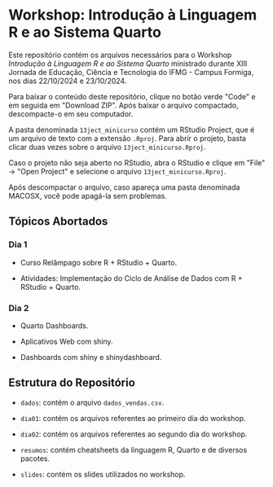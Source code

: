 # Workshop: Introdução à Linguagem R e ao Sistema Quarto

Este repositório contém os arquivos necessários para o Workshop 
*Introdução à Linguagem R e ao Sistema Quarto* ministrado 
durante XIII Jornada de Educação, Ciência e Tecnologia do 
IFMG - Campus Formiga, nos dias 22/10/2024 e 23/10/2024.

Para baixar o conteúdo deste repositório, clique no botão verde "Code" 
e em seguida em "Download  ZIP". Após baixar o arquivo compactado, 
descompacte-o em seu computador.

A pasta denominada `13ject_minicurso` contém um RStudio Project, 
que é um arquivo de texto com a extensão `.Rproj`. Para abrir o 
projeto, basta clicar duas vezes sobre o arquivo `13ject_minicurso.Rproj`. 

Caso o projeto não seja aberto no RStudio, abra o RStudio e clique 
em "File" -> "Open Project" e selecione o arquivo `13ject_minicurso.Rproj`.

Após descompactar o arquivo, caso apareça uma pasta denominada 
MACOSX, você pode apagá-la sem problemas.


## Tópicos Abortados

### Dia 1

- Curso Relâmpago sobre R + RStudio + Quarto.

- Atividades: Implementação do Ciclo de Análise de Dados 
  com R + RStudio + Quarto.
  
### Dia 2

- Quarto Dashboards.

- Aplicativos Web com shiny.

- Dashboards com shiny e shinydashboard.
  


## Estrutura do Repositório 

- `dados`: contém o arquivo `dados_vendas.csv`.

- `dia01`: contém os arquivos referentes ao primeiro dia do workshop.

- `dia02`: contém os arquivos referentes ao segundo dia do workshop.

- `resumos`: contém cheatsheets da linguagem R, Quarto e de diversos pacotes.

- `slides`: contém os slides utilizados no workshop.